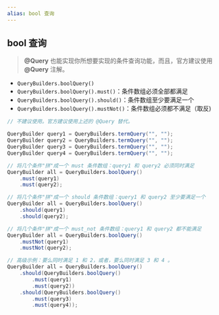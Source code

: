 ```yaml
---
alias: bool 查询
---
```


## bool 查询

> **@Query** 也能实现你所想要实现的条件查询功能，而且，官方建议使用 **@Query** 注解。

- `QueryBuilders.boolQuery()`
- `QueryBuilders.boolQuery().must()`：条件数组必须全部都满足
- `QueryBuilders.boolQuery().should()`：条件数组至少要满足一个
- `QueryBuilders.boolQuery().mustNot()`：条件数组必须都不满足（取反)

```java
// 不建议使用。官方建议使用上述的 @Query 替代。

QueryBuilder query1 = QueryBuilders.termQuery("", "");
QueryBuilder query2 = QueryBuilders.termQuery("", "");
QueryBuilder query3 = QueryBuilders.termQuery("", "");
QueryBuilder query4 = QueryBuilders.termQuery("", "");

// 将几个条件"拼"成一个 must 条件数组：query1 和 query2 必须同时满足
QueryBuilder all = QueryBuilders.boolQuery()
    .must(query1)
    .must(query2);

// 将几个条件"拼"成一个 should 条件数组：query1 和 query2 至少要满足一个
QueryBuilder all = QueryBuilders.boolQuery()
    .should(query1)
    .should(query2);

// 将几个条件"拼"成一个 must_not 条件数组：query1 和 query2 都不能满足
QueryBuilder all = QueryBuilders.boolQuery()
    .mustNot(query1)
    .mustNot(query2);

// 高级示例：要么同时满足 1 和 2，或者，要么同时满足 3 和 4 。
QueryBuilder all = QueryBuilders.boolQuery()
    .should(QueryBuilders.boolQuery()
        .must(query1)
        .must(query2))
    .should(QueryBuilders.boolQuery()
        .must(query3)
        .must(query4));
```

